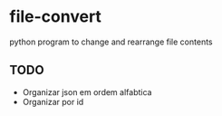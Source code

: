 # file-convert

python program to change and rearrange file contents

## TODO
- Organizar json em ordem alfabtica
- Organizar por id

